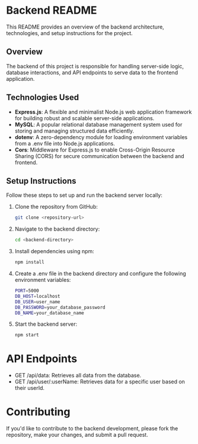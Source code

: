 # Backend README

This README provides an overview of the backend architecture, technologies, and setup instructions for the project.

## Overview

The backend of this project is responsible for handling server-side logic, database interactions, and API endpoints to serve data to the frontend application.

## Technologies Used

- **Express.js**: A flexible and minimalist Node.js web application framework for building robust and scalable server-side applications.
- **MySQL**: A popular relational database management system used for storing and managing structured data efficiently.
- **dotenv**: A zero-dependency module for loading environment variables from a .env file into Node.js applications.
- **Cors**: Middleware for Express.js to enable Cross-Origin Resource Sharing (CORS) for secure communication between the backend and frontend.

## Setup Instructions

Follow these steps to set up and run the backend server locally:

1. Clone the repository from GitHub:

   ```bash
   git clone <repository-url>

2. Navigate to the backend directory:

   ```bash
   cd <backend-directory>

3. Install dependencies using npm:

   ```bash
   npm install

4. Create a .env file in the backend directory and configure the following environment variables:

   ```bash
   PORT=5000
   DB_HOST=localhost
   DB_USER=user_name
   DB_PASSWORD=your_database_password
   DB_NAME=your_database_name

5. Start the backend server:

   ```bash
   npm start

# API Endpoints
- GET /api/data: Retrieves all data from the database.
- GET /api/user/:userName: Retrieves data for a specific user based on their userId.

# Contributing
If you'd like to contribute to the backend development, please fork the repository, make your changes, and submit a pull request.
